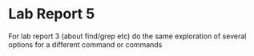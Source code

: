 # Lab Report 5

For lab report 3 (about find/grep etc) do the same exploration of several options for a different command or commands
